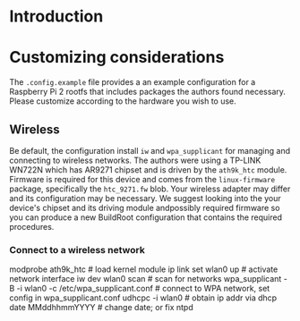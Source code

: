 # Introduction

# Customizing considerations
The `.config.example` file provides a an example configuration for a Raspberry Pi 2 rootfs that includes packages the authors found necessary. Please customize according to the hardware you wish to use.

## Wireless
Be default, the configuration install `iw` and `wpa_supplicant` for managing and connecting to wireless networks. The authors were using a TP-LINK WN722N which has AR9271 chipset and is driven by the `ath9k_htc` module. Firmware is required for this device and comes from the `linux-firmware` package, specifically the `htc_9271.fw` blob. Your wireless adapter may differ and its configuration may be necessary. We suggest looking into the your device's chipset and its driving module andpossibly required firmware so you can produce a new BuildRoot configuration that contains the required procedures.

### Connect to a wireless network
modprobe ath9k_htc # load kernel module
ip link set wlan0 up # activate network interface
iw dev wlan0 scan # scan for networks
wpa_supplicant -B -i wlan0 -c /etc/wpa_supplicant.conf # connect to WPA network, set config in wpa_supplicant.conf
udhcpc -i wlan0 # obtain ip addr via dhcp
date MMddhhmmYYYY # change date; or fix ntpd
